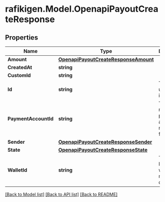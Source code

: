 # rafikigen.Model.OpenapiPayoutCreateResponse

## Properties

Name | Type | Description | Notes
------------ | ------------- | ------------- | -------------
**Amount** | [**OpenapiPayoutCreateResponseAmount**](OpenapiPayoutCreateResponseAmount.md) |  | [optional] 
**CreatedAt** | **string** |  | [optional] 
**CustomId** | **string** |  | [optional] 
**Id** | **string** | The payout unique identifier | [optional] 
**PaymentAccountId** | **string** | The recipient payment account receiving funds | [optional] 
**Sender** | [**OpenapiPayoutCreateResponseSender**](OpenapiPayoutCreateResponseSender.md) |  | [optional] 
**State** | [**OpenapiPayoutCreateResponseState**](OpenapiPayoutCreateResponseState.md) |  | [optional] 
**WalletId** | **string** | The wallet ID from which the money will disburse | [optional] 

[[Back to Model list]](../README.md#documentation-for-models) [[Back to API list]](../README.md#documentation-for-api-endpoints) [[Back to README]](../README.md)

